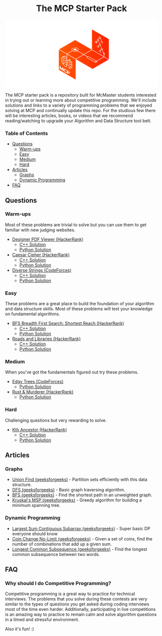 

<h1 align="center"> The MCP Starter Pack</h1>
<img src="images/big_logo.png"/>

The MCP starter pack is a repository built for McMaster students interested in trying out or learning more about competitive programming. We'll include solutions and links to a variety of programming problems that we enjoyed solving at MCP and continually update this repo. For the studious few there will be interesting articles, books, or videos that we recommend reading/watching to upgrade your Algorithm and Data Structure tool belt. 

### Table of Contents

- [Questions](#Questions)
     - [Warm-ups](#Warm-ups)
     - [Easy](#Easy)
     - [Medium](#Medium)
     - [Hard](#Hard)
- [Articles](#Articles)
    - [Graphs](#Graphs)
    - [Dynamic Programming](#Dynammic-Programming)
- [FAQ](#FAQ)

## Questions

### Warm-ups 

Most of these problems are trivial to solve but you can use them to get familiar with new judging websites. 

- [Designer PDF Viewer (HackerRank)](https://www.hackerrank.com/challenges/designer-pdf-viewer/problem)
    - [C++ Solution](https://github.com/le-michael/mcp-starter-pack/blob/master/solutions/designer_pdf_viewer/sol.cpp)
    - [Python Solution](https://github.com/le-michael/mcp-starter-pack/blob/master/solutions/designer_pdf_viewer/sol.py)
- [Caesar Cipher (HackerRank)](https://www.hackerrank.com/challenges/caesar-cipher-1/problem)
    - [C++ Solution](https://github.com/le-michael/mcp-starter-pack/blob/master/solutions/caesar_cipher/sol.cpp)
    - [Python Solution](https://github.com/le-michael/mcp-starter-pack/blob/master/solutions/caesar_cipher/sol.py)
- [Diverse Strings (CodeForces)](https://codeforces.com/contest/1144/problem/A)
    - [C++ Solution](https://github.com/le-michael/mcp-starter-pack/blob/master/solutions/diverse_strings/sol.cpp)
    - [Python Solution](https://github.com/le-michael/mcp-starter-pack/blob/master/solutions/diverse_strings/sol.py)

### Easy

These problems are a great place to build the foundation of your algorithm and data structure skills. Most of these problems will test your knowledge on fundamental algorithms.

- [BFS Breadth First Search: Shortest Reach (HackerRank)](https://www.hackerrank.com/challenges/bfsshortreach/problem)
    - [C++ Solution](https://github.com/le-michael/mcp-starter-pack/blob/master/solutions/breadth_first_search_shortest_reach/sol.cpp)
    - [Python Solution](https://github.com/le-michael/mcp-starter-pack/blob/master/solutions/breadth_first_search_shortest_reach/sol.py)
- [Roads and Libraries (HackerRank)](https://www.hackerrank.com/challenges/torque-and-development/problem)
    - [C++ Solution](https://github.com/le-michael/mcp-starter-pack/blob/master/solutions/roads_and_libs/sol.cpp)
    - [Python Solution](https://github.com/le-michael/mcp-starter-pack/blob/master/solutions/roads_and_libs/sol.py)
### Medium

When you've got the fundamentals figured out try these problems.
- [Edgy Trees (CodeForces)](https://codeforces.com/contest/1139/problem/C)
    - [Python Solution](https://github.com/le-michael/mcp-starter-pack/blob/master/solutions/edgy_trees/sol.py)
- [Rust & Murderer (HackerRank)](https://www.hackerrank.com/challenges/rust-murderer/problem)
    - [Python Solution](https://github.com/le-michael/mcp-starter-pack/blob/master/solutions/rust_murderer/sol.py)

### Hard

Challenging questions but very rewarding to solve. 

- [Kth Ancestor (HackerRank)](https://www.hackerrank.com/challenges/kth-ancestor/problem)
    - [C++ Solution](https://github.com/le-michael/mcp-starter-pack/blob/master/solutions/kth_ancestor/sol.cpp)
    - [Python Solution](https://github.com/le-michael/mcp-starter-pack/blob/master/solutions/kth_ancestor/sol.py)

## Articles
### Graphs
-
  [Union Find (geeksforgeeks)](https://www.geeksforgeeks.org/union-find-algorithm-set-2-union-by-rank/) - Partition sets efficiently with this data structure. 
- [DFS (geeksforgeeks)](https://www.geeksforgeeks.org/depth-first-search-or-dfs-for-a-graph/) - Basic graph traversing algorithm.
- [BFS (geeksforgeeks)](https://www.geeksforgeeks.org/breadth-first-search-or-bfs-for-a-graph/) - Find the shortest path in an unweighted graph.
- [Kruskal's MSP (geeksforgeeks)](https://www.geeksforgeeks.org/kruskals-minimum-spanning-tree-algorithm-greedy-algo-2/) - Greedy algorithm for building a minimum spanning tree.
### Dynamic Programming
- [Largest Sum Contiguous Subarray (geeksforgeeks)](https://www.geeksforgeeks.org/largest-sum-contiguous-subarray/) - Super basic DP everyone should know
- [Coin Change No-Limit (geeksforgeeks)](https://www.geeksforgeeks.org/coin-change-dp-7/) - Given a set of coins, find the number of combinations that add up a given sum.
- [Longest Common Subsequence (geeksforgeeks)](https://www.geeksforgeeks.org/longest-common-subsequence-dp-4/) - Find the longest common subsequence between two words.
## FAQ

### Why should I do Competitive Programming?

Competitive programming is a great way to practice for technical interviews. The problems that you solve during these contests are very similar to the types of questions you get asked during coding interviews most of the time even harder. Additionally, participating in live competitions is an amazing way to practice to remain calm and solve algorithm questions in a timed and stressful environment.

Also it's fun! :)
